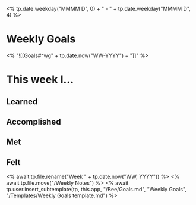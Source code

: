 <% tp.date.weekday("MMMM D", 0) + " - " + tp.date.weekday("MMMM D", 4) %>
# Weekly Goals
<% "![[Goals#^wg" + tp.date.now("WW-YYYY") + "]]" %>

# This week I...

## Learned

## Accomplished

## Met

## Felt

<% await tp.file.rename("Week " + tp.date.now("WW, YYYY")) %>
<% await tp.file.move("/Weekly Notes") %>
<% await tp.user.insert_subtemplate(tp, this.app, "/Bee/Goals.md", "Weekly Goals",  "/Templates/Weekly Goals template.md") %>